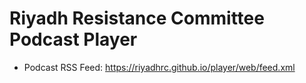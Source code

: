 # Riyadh Resistance Committee Podcast Player

- Podcast RSS Feed: https://riyadhrc.github.io/player/web/feed.xml
